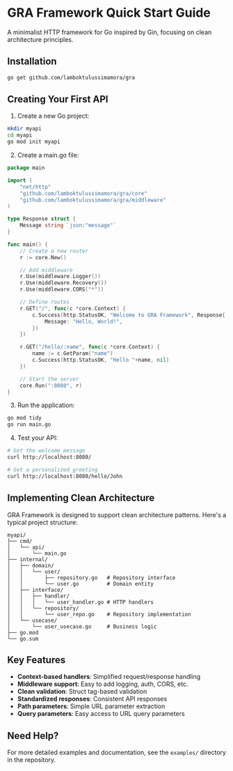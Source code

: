 # GRA Framework Quick Start Guide

A minimalist HTTP framework for Go inspired by Gin, focusing on clean architecture principles.

## Installation

```bash
go get github.com/lamboktulussimamora/gra
```

## Creating Your First API

1. Create a new Go project:

```bash
mkdir myapi
cd myapi
go mod init myapi
```

2. Create a main.go file:

```go
package main

import (
	"net/http"
	"github.com/lamboktulussimamora/gra/core"
	"github.com/lamboktulussimamora/gra/middleware"
)

type Response struct {
	Message string `json:"message"`
}

func main() {
	// Create a new router
	r := core.New()

	// Add middleware
	r.Use(middleware.Logger())
	r.Use(middleware.Recovery())
	r.Use(middleware.CORS("*"))

	// Define routes
	r.GET("/", func(c *core.Context) {
		c.Success(http.StatusOK, "Welcome to GRA Framework", Response{
			Message: "Hello, World!",
		})
	})

	r.GET("/hello/:name", func(c *core.Context) {
		name := c.GetParam("name")
		c.Success(http.StatusOK, "Hello "+name, nil)
	})

	// Start the server
	core.Run(":8080", r)
}
```

3. Run the application:

```bash
go mod tidy
go run main.go
```

4. Test your API:

```bash
# Get the welcome message
curl http://localhost:8080/

# Get a personalized greeting
curl http://localhost:8080/hello/John
```

## Implementing Clean Architecture

GRA Framework is designed to support clean architecture patterns. Here's a typical project structure:

```
myapi/
├── cmd/
│   └── api/
│       └── main.go
├── internal/
│   ├── domain/
│   │   └── user/
│   │       ├── repository.go   # Repository interface
│   │       └── user.go         # Domain entity
│   ├── interface/
│   │   ├── handler/
│   │   │   └── user_handler.go # HTTP handlers
│   │   └── repository/
│   │       └── user_repo.go    # Repository implementation
│   └── usecase/
│       └── user_usecase.go     # Business logic
├── go.mod
└── go.sum
```

## Key Features

- **Context-based handlers**: Simplified request/response handling
- **Middleware support**: Easy to add logging, auth, CORS, etc.
- **Clean validation**: Struct tag-based validation
- **Standardized responses**: Consistent API responses
- **Path parameters**: Simple URL parameter extraction
- **Query parameters**: Easy access to URL query parameters

## Need Help?

For more detailed examples and documentation, see the `examples/` directory in the repository.
